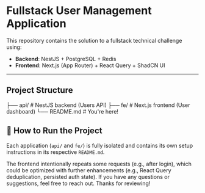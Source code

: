 # Fullstack User Management Application

This repository contains the solution to a fullstack technical challenge using:

- **Backend**: NestJS + PostgreSQL + Redis
- **Frontend**: Next.js (App Router) + React Query + ShadCN UI

---

##  Project Structure
├── api/ # NestJS backend (Users API)
├── fe/ # Next.js frontend (User dashboard)
└── README.md # You're here!

## 🚀 How to Run the Project

Each application (`api/` and `fe/`) is fully isolated and contains its own setup instructions in its respective `README.md`.

The frontend intentionally repeats some requests (e.g., after login), which could be optimized with further enhancements (e.g., React Query deduplication, persisted auth state).
If you have any questions or suggestions, feel free to reach out. Thanks for reviewing!
